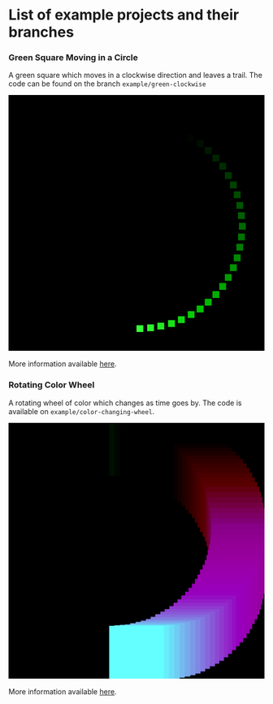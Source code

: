 # List of example projects and their branches

### Green Square Moving in a Circle

A green square which moves in a clockwise direction and leaves a trail.
The code can be found on the branch `example/green-clockwise`

![Green Circle Animation](./green_cycle_clockwise.gif)

More information available [here](green-cycle-clockwise.md).

### Rotating Color Wheel

A rotating wheel of color which changes as time goes by. The code 
is available on `example/color-changing-wheel`.

![Rotating Color Wheel](rotating_color_wheel.gif)

More information available [here](rotating-color-wheel.md).